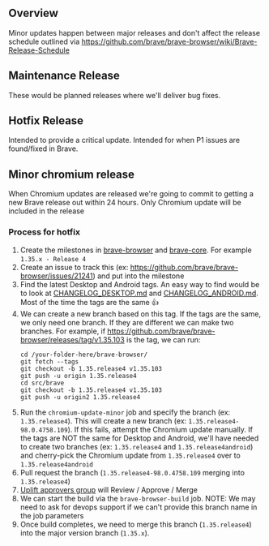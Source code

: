 ## Overview

Minor updates happen between major releases and don't affect the release schedule outlined via https://github.com/brave/brave-browser/wiki/Brave-Release-Schedule

## Maintenance Release
These would be planned releases where we'll deliver bug fixes.

## Hotfix Release

Intended to provide a critical update. Intended for when P1 issues are found/fixed in Brave.

## Minor chromium release
When Chromium updates are released we're going to commit to getting a new Brave release out within 24 hours. Only Chromium update will be included in the release



### Process for hotfix

1. Create the milestones in [brave-browser](https://github.com/brave/brave-browser/milestones) and [brave-core](https://github.com/brave/brave-core/milestones). For example `1.35.x - Release 4`
1. Create an issue to track this (ex: https://github.com/brave/brave-browser/issues/21241) and put into the milestone
1. Find the latest Desktop and Android tags. An easy way to find would be to look at [CHANGELOG_DESKTOP.md](https://github.com/brave/brave-browser/blob/master/CHANGELOG_DESKTOP.md) and [CHANGELOG_ANDROID.md](https://github.com/brave/brave-browser/blob/master/CHANGELOG_ANDROID.md). Most of the time the tags are the same 👍 
1. We can create a new branch based on this tag. If the tags are the same, we only need one branch. If they are different we can make two branches. For example, if https://github.com/brave/brave-browser/releases/tag/v1.35.103 is the tag, we can run:
    ```
    cd /your-folder-here/brave-browser/
    git fetch --tags
    git checkout -b 1.35.release4 v1.35.103
    git push -u origin 1.35.release4
    cd src/brave
    git checkout -b 1.35.release4 v1.35.103
    git push -u origin2 1.35.release4
    ```
1. Run the `chromium-update-minor` job and specify the branch (ex: `1.35.release4`). This will create a new branch (ex: `1.35.release4-98.0.4758.109`). If this fails, attempt the Chromium update manually. If the tags are NOT the same for Desktop and Android, we'll have needed to create two branches (ex: `1.35.release4` and `1.35.release4android`) and cherry-pick the Chromium update from `1.35.release4` over to `1.35.release4android`
1. Pull request the branch (`1.35.release4-98.0.4758.109` merging into `1.35.release4`)
1. [Uplift approvers group](https://github.com/orgs/brave/teams/uplift-approvers) will Review / Approve / Merge
1. We can start the build via the `brave-browser-build` job. NOTE: We may need to ask for devops support if we can't provide this branch name in the job parameters
1. Once build completes, we need to merge this branch (`1.35.release4`) into the major version branch (`1.35.x`).
